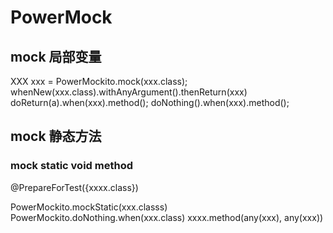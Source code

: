 # PowerMock

## mock 局部变量
XXX xxx = PowerMockito.mock(xxx.class);
whenNew(xxx.class).withAnyArgument().thenReturn(xxx)
doReturn(a).when(xxx).method();
doNothing().when(xxx).method();

## mock 静态方法


### mock static void method
@PrepareForTest({xxxx.class})

PowerMockito.mockStatic(xxx.classs)
PowerMockito.doNothing.when(xxx.class)
xxxx.method(any(xxx), any(xxx))
